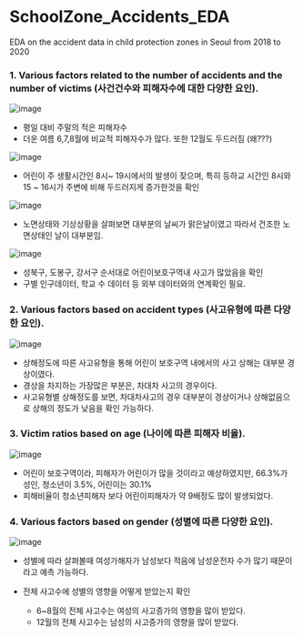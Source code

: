 # SchoolZone_Accidents_EDA

EDA on the accident data in child protection zones in Seoul from 2018 to 2020

### 1. Various factors related to the number of accidents and the number of victims (사건건수와 피해자수에 대한 다양한 요인).
   
 ![image](https://github.com/2hy03/SchoolZone_Accidents_EDA/assets/101242683/9f9300f8-8cb7-4313-852d-c29696bd37e0)
 - 평일 대비 주말의 적은 피해자수
 - 더운 여름 6,7,8월에 비교적 피해자수가 많다. 또한 12월도 두드러짐 (왜???)
   
![image](https://github.com/2hy03/SchoolZone_Accidents_EDA/assets/101242683/555bea44-0783-431b-bbd0-c4fb5449e165)
 - 어린이 주 생활시간인 8시~ 19시에서의 발생이 잦으며, 특히 등하교 시간인 8시와 15 ~ 16시가 주변에 비해 두드러지게 증가한것을 확인
   
![image](https://github.com/2hy03/SchoolZone_Accidents_EDA/assets/101242683/f42fb231-4018-4047-a439-737ea294d386)
- 노면상태와 기상상황을 살펴보면 대부분의 날씨가 맑은날이였고 따라서 건조한 노면상태인 날이 대부분임.

![image](https://github.com/2hy03/SchoolZone_Accidents_EDA/assets/101242683/d17e3e7d-b0e6-4288-9200-36f5f36b7b92)
- 성북구, 도봉구, 강서구 순서대로 어린이보호구역내 사고가 많았음을 확인
- 구별 인구데이터, 학교 수 데이터 등 외부 데이터와의 연계확인 필요.

### 2. Various factors based on accident types (사고유형에 따른 다양한 요인).
   ![image](https://github.com/2hy03/SchoolZone_Accidents_EDA/assets/101242683/9683d1b0-f273-4b1b-bedb-ec42ce54da7a)
   - 상해정도에 따른 사고유형을 통해 어린이 보호구역 내에서의 사고 상해는 대부분 경상이였다.
   - 경상을 차지하는 가장많은 부분은, 차대차 사고의 경우이다.
   - 사고유형별 상해정도를 보면, 차대차사고의 경우 대부분이 경상이거나 상해없음으로 상해의 정도가 낮음을 확인 가능하다.

### 3. Victim ratios based on age (나이에 따른 피해자 비율).
![image](https://github.com/2hy03/SchoolZone_Accidents_EDA/assets/101242683/c2f9fb0c-5940-4052-9580-d9dd91f96533)
- 어린이 보호구역이라, 피해자가 어린이가 많을 것이라고 예상하였지만, 66.3%가 성인, 청소년이 3.5%, 어린이는 30.1%
- 피해비율이 청소년피해자 보다 어린이피해자가 약 9배정도 많이 발생되었다.

### 4. Various factors based on gender (성별에 따른 다양한 요인).
![image](https://github.com/2hy03/SchoolZone_Accidents_EDA/assets/101242683/36f623f5-4336-498e-8b92-8cefe54abda7)
- 성별에 따라 살펴볼때 여성가해자가 남성보다 적음에 남성운전자 수가 많기 때문이라고 예측 가능하다.

- 전체 사고수에 성별의 영향을 어떻게 받았는지 확인
  - 6~8월의 전체 사고수는 여성의 사고증가의 영향을 많이 받았다.
  - 12월의 전체 사고수는 남성의 사고증가의 영향을 많이 받았다.
